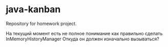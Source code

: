 # java-kanban
Repository for homework project.


На текущий момент есть не полное понимание как правильно сделать InMemoryHistoryManager
Откуда он должен изначально вызываться?
